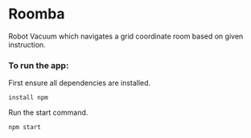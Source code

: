 # Roomba

Robot Vacuum which navigates a grid coordinate room based on given instruction.


### To run the app:

First ensure all dependencies are installed.

`install npm`

Run the start command.

`npm start`


